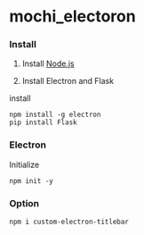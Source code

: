 # mochi_electoron

### Install

1. Install [Node.js](https://nodejs.org/ja/)

2. Install Electron and Flask

install

    npm install -g electron
    pip install Flask


### Electron

Initialize

    npm init -y

### Option

    npm i custom-electron-titlebar
